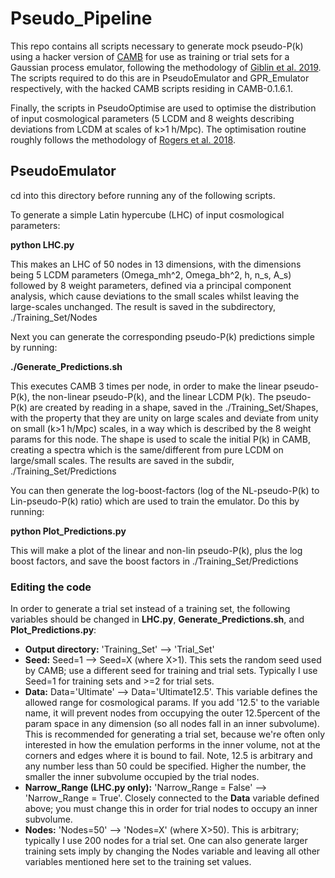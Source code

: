 # Pseudo_Pipeline

This repo contains all scripts necessary to generate mock pseudo-P(k) using a hacker version of [CAMB][1] for use as training or trial sets for a Gaussian process emulator, following the methodology of [Giblin et al. 2019][2]. The scripts required to do this are in PseudoEmulator and GPR_Emulator respectively, with the hacked CAMB scripts residing in CAMB-0.1.6.1.

Finally, the scripts in PseudoOptimise are used to optimise the distribution of input cosmological parameters (5 LCDM and 8 weights describing deviations from LCDM at scales of k>1 h/Mpc). The optimisation routine roughly follows the methodology of [Rogers et al. 2018][3].

## PseudoEmulator

cd into this directory before running any of the following scripts.

To generate a simple Latin hypercube (LHC) of input cosmological parameters:

**python LHC.py**

This makes an LHC of 50 nodes in 13 dimensions, with the dimensions being 5 LCDM parameters (Omega_mh^2, Omega_bh^2, h, n_s, A_s) followed by 8 weight parameters, defined via a principal component analysis, which cause deviations to the small scales whilst leaving the large-scales unchanged. The result is saved in the subdirectory, ./Training_Set/Nodes


Next you can generate the corresponding pseudo-P(k) predictions simple by running:

**./Generate_Predictions.sh**

This executes CAMB 3 times per node, in order to make the linear pseudo-P(k), the non-linear pseudo-P(k), and the linear LCDM P(k). The pseudo-P(k) are created by reading in a shape, saved in the ./Training_Set/Shapes, with the property that they are unity on large scales and deviate from unity on small (k>1 h/Mpc) scales, in a way which is described by the 8 weight params for this node. The shape is used to scale the initial P(k) in CAMB, creating a spectra which is the same/different from pure LCDM on large/small scales. The results are saved in the subdir, ./Training_Set/Predictions


You can then generate the log-boost-factors (log of the NL-pseudo-P(k) to Lin-pseudo-P(k) ratio) which are used to train the emulator. Do this by running:

**python Plot_Predictions.py**

This will make a plot of the linear and non-lin pseudo-P(k), plus the log boost factors, and save the boost factors in ./Training_Set/Predictions


### Editing the code

In order to generate a trial set instead of a training set, the following variables should be changed in **LHC.py**, **Generate_Predictions.sh**, and **Plot_Predictions.py**:

 - **Output directory:** 'Training_Set' --> 'Trial_Set'
 - **Seed:** Seed=1 --> Seed=X (where X>1). This sets the random seed used by CAMB; use a different seed for training and trial sets. Typically I use Seed=1 for training sets and >=2 for trial sets.
 - **Data:** Data='Ultimate' --> Data='Ultimate12.5'. This variable defines the allowed range for cosmological params. If you add '12.5' to the variable name, it will prevent nodes from occupying the outer 12.5percent of the param space in any dimension (so all nodes fall in an inner subvolume). This is recommended for generating a trial set, because we're often only interested in how the emulation performs in the inner volume, not at the corners and edges where it is bound to fail. Note, 12.5 is arbitrary and any number less than 50 could be specified. Higher the number, the smaller the inner subvolume occupied by the trial nodes.
 - **Narrow_Range (LHC.py only):** 'Narrow_Range = False' --> 'Narrow_Range = True'. Closely connected to the **Data** variable defined above; you must change this in order for trial nodes to occupy an inner subvolume.
 - **Nodes:** 'Nodes=50' --> 'Nodes=X' (where X>50). This is arbitrary; typically I use 200 nodes for a trial set. One can also generate larger training sets imply by changing the Nodes variable and leaving all other variables mentioned here set to the training set values.






[1]: https://camb.readthedocs.io/en/latest/
[2]: https://arxiv.org/abs/1906.02742
[3]: https://arxiv.org/abs/1812.04631